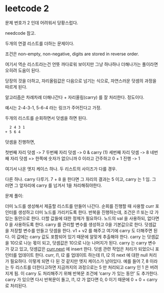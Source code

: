 # leetcode 2

문제 번호가 2 인데 어려워서 당황스럽다.

needcode 참고.

두개의 연결 리스트를 더하는 문제이다.

조건은 non-empty, non-negative, digits are stored in reverse order.

여기서 역순 리스트라는건 언뜻 까다로워 보이지만 그냥 하나하나 더해나가는 풀이라면 오히려 도움이 된다.

당장의 것을 더하고, 자리올림값은 다음으로 넘기는 식으로, 자연스러운 덧셈의 과정을 따르게 된다.

알고리즘은 차례차례 더해나간다 + 자리올림(carry) 를 잘 처리한다. 정도이다.

예시는 2-4-3-1, 5-6-4 라는 링크가 주어진다고 가정.

두개의 리스트를 순회하면서 덧셈을 하면 된다.

```bash
  2 4 3 1
+ 5 6 4
```

덧셈을 진행하면,

첫번째 자리 덧셈 -> 7
두번째 자리 덧셈 -> 0 & carry (1)
세번째 자리 덧셈 -> 8
네번째 자리 덧셈 => 한쪽에 숫자가 없으니까 0 이라고 간주하고 0 + 1 진행 -> 1

여기서 나온 엣지 케이스 하나. 두 리스트의 사이즈가 다를 경우.

다른 하나. carry 다루기. 7 + 8 을 한다면 그 자리의 결과는 5 이고, carry 는 1 임. 그러면 그 앞자리에 carry 를 넘겨서 1을 처리해줘야한다.

문제 풀이:

더미 노드를 생성해서 제출할 리스트를 만들어 나간다. 순회를 진행할 때 사용할 curr 포인터를 생성하고 더미 노드를 가리키도록 한다. 반복을 진행하는데, 조건은 l1 또는 l2 가 있는 동안으로 한다. 더할 값들에 대한 정제가 필요하다. 노드의 val 을 사용하되, 없다면 0 을 사용하도록 한다. carry 를 관리할 변수를 생성하고 0을 기본값으로 한다. 덧셈값을 저장할 변수를 만들고 덧셈을 한다. v1 + v2 를 해주고 여기에 carry 도 더해주면 된다. 이 값에는 carry 값도 포함되어 있기 때문에 알맞게 추출해야 한다. carry 는 덧셈값을 10으로 나눈 몫이 되고, 덧셈값은 10으로 나눈 나머지가 된다. carry 는 carry 변수가 갖고 있고, 덧셈값은 [curr.next](http://curr.next) 에 insert 한다. 덧셈 관련 작업은 처리가 되었으니 포인터를 업데이트 한다. curr, l1, l2 를 업데이트 하는데 l1, l2 의 next 에 대한 null 처리가 필요하다. 이렇게 되면 다 된 것 같지만 엣지 케이스가 남아있다. 예를 들어 7, 8 이라는 두 리스트를 더한다고하면 지금까지의 과정으로는 5 만 처리되고 carry 인 1 은 버려지게 됨. 이 carry 도 처리해주기 위해 반복문 조건에 ‘carry 가 있는 동안’ 도 추가한다. carry 가 있으면 다시 반복문이 돌고, l1, l2 가 없다면 0, 0 이기 때문에 0 + 0 + carry 로 처리된다.
